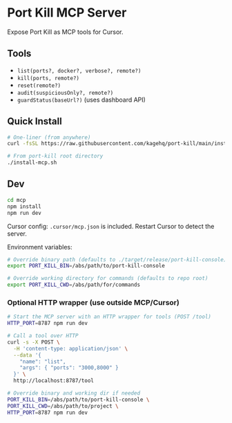 # Port Kill MCP Server

Expose Port Kill as MCP tools for Cursor.

## Tools

- `list(ports?, docker?, verbose?, remote?)`
- `kill(ports, remote?)`
- `reset(remote?)`
- `audit(suspiciousOnly?, remote?)`
- `guardStatus(baseUrl?)` (uses dashboard API)

## Quick Install

```bash
# One-liner (from anywhere)
curl -fsSL https://raw.githubusercontent.com/kagehq/port-kill/main/install-mcp.sh | bash

# From port-kill root directory
./install-mcp.sh
```

## Dev

```bash
cd mcp
npm install
npm run dev
```

Cursor config: `.cursor/mcp.json` is included. Restart Cursor to detect the server.

Environment variables:

```bash
# Override binary path (defaults to ./target/release/port-kill-console)
export PORT_KILL_BIN=/abs/path/to/port-kill-console

# Override working directory for commands (defaults to repo root)
export PORT_KILL_CWD=/abs/path/for/commands
```


### Optional HTTP wrapper (use outside MCP/Cursor)

```bash
# Start the MCP server with an HTTP wrapper for tools (POST /tool)
HTTP_PORT=8787 npm run dev

# Call a tool over HTTP
curl -s -X POST \
  -H 'content-type: application/json' \
  --data '{
    "name": "list",
    "args": { "ports": "3000,8000" }
  }' \
  http://localhost:8787/tool

# Override binary and working dir if needed
PORT_KILL_BIN=/abs/path/to/port-kill-console \
PORT_KILL_CWD=/abs/path/to/project \
HTTP_PORT=8787 npm run dev
```


